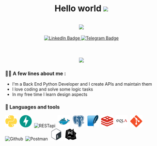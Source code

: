 <div id="greeting" align="center">
  <h1>
    Hello world 
    <img src="https://media.giphy.com/media/X6hiFJjvTDAAw/giphy.gif" width="27px"/> 
  </h1>
</div>

<br>

<div id="header" align="center">
  <img src="https://i.pinimg.com/originals/6b/cd/f2/6bcdf2799bc8300f6684fe9b432c2c5b.gif" width="400"/>
</div>

<br>

<div id="badges" align="center">
  <a href="http://www.linkedin.com/in/vskovorodnikov/">
    <img src="https://img.shields.io/badge/LinkedIn-blue?style=for-the-badge&logo=linkedin&logoColor=white" width="100" alt="LinkedIn Badge"/>
  </a>
  <a href="http://www.t.me/vaskovo1">
    <img src="https://img.shields.io/badge/Telegram-blue?style=for-the-badge&logo=telegram&logoColor=white" width="100" alt="Telegram Badge"/>
  </a>
</div>

<h1></h1>
<br>



<div id="banner" align="center">
  <img src="https://64.media.tumblr.com/de350631756fc001032cb6cbbf99df56/tumblr_nu6d8xYeOx1s5oglco1_640.gifv" width="500"/>
</div>

### :man_technologist: A few lines about me :

- I'm a Back End Python Developer and I create APIs and maintain them
- I love coding and solve some logic tasks
- In my free time I learn design aspects 

### :wrench: Languages and tools

<div>
  <img src="https://raw.githubusercontent.com/devicons/devicon/1119b9f84c0290e0f0b38982099a2bd027a48bf1/icons/python/python-plain.svg" title="Python" alt="Python" width="40" height="40"/>&nbsp;
  <img src="https://raw.githubusercontent.com/devicons/devicon/1119b9f84c0290e0f0b38982099a2bd027a48bf1/icons/fastapi/fastapi-plain.svg" title="Fastapi" alt="Fastapi" width="40" height="40"/>&nbsp;
  <img src="https://miro.medium.com/max/440/1*J3G3akaMpUOLegw0p0qthA.png" title="RESTapi" alt="RESTapi" width="80" height="40"/>&nbsp;
  <img src="https://raw.githubusercontent.com/devicons/devicon/1119b9f84c0290e0f0b38982099a2bd027a48bf1/icons/docker/docker-original.svg" title="Docker" alt="Docker" width="40" height="40"/>&nbsp;
  <img src="https://raw.githubusercontent.com/devicons/devicon/1119b9f84c0290e0f0b38982099a2bd027a48bf1/icons/postgresql/postgresql-plain.svg" title="Postgre" alt="Postgre" width="40" height="40"/>&nbsp;
  <img src="https://raw.githubusercontent.com/devicons/devicon/1119b9f84c0290e0f0b38982099a2bd027a48bf1/icons/sqlite/sqlite-original.svg" title="Sqlite" alt="Sqlite" width="40" height="40"/>&nbsp;
  <img src="https://raw.githubusercontent.com/devicons/devicon/1119b9f84c0290e0f0b38982099a2bd027a48bf1/icons/redis/redis-plain.svg" title="Redis" alt="Redis" width="40" height="40"/>&nbsp;
  <img src="https://raw.githubusercontent.com/devicons/devicon/1119b9f84c0290e0f0b38982099a2bd027a48bf1/icons/sqlalchemy/sqlalchemy-original.svg" title="Sqlalchemy" alt="Sqlalchemy" width="40" height="40"/>&nbsp;
  <img src="https://raw.githubusercontent.com/devicons/devicon/1119b9f84c0290e0f0b38982099a2bd027a48bf1/icons/git/git-original.svg" title="Git" alt="Git" width="40" height="40"/>&nbsp;
  <img src="https://cdn-icons-png.flaticon.com/512/1322/1322053.png" title="Github" alt="Github" width="40" height="40"/>&nbsp;
  <img src="https://camo.githubusercontent.com/93b32389bf746009ca2370de7fe06c3b5146f4c99d99df65994f9ced0ba41685/68747470733a2f2f7777772e766563746f726c6f676f2e7a6f6e652f6c6f676f732f676574706f73746d616e2f676574706f73746d616e2d69636f6e2e737667" title="Postman" alt="Postman" width="40" height="40"/>&nbsp;
  <img src="https://raw.githubusercontent.com/devicons/devicon/1119b9f84c0290e0f0b38982099a2bd027a48bf1/icons/bash/bash-original.svg" title="Bash" alt="Bash" width="40" height="40"/>&nbsp;
  <img src="https://raw.githubusercontent.com/devicons/devicon/1119b9f84c0290e0f0b38982099a2bd027a48bf1/icons/pycharm/pycharm-plain.svg" title="Pycharm" alt="Pycharm" width="40" height="40"/>&nbsp;
</div>

